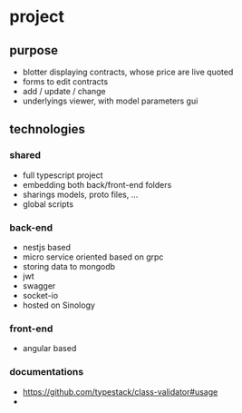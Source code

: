 # project

## purpose
* blotter displaying contracts, whose price are live quoted
* forms to edit contracts
* add / update / change
* underlyings viewer, with model parameters gui

## technologies

### shared
* full typescript project
* embedding both back/front-end folders
* sharings models, proto files, ...
* global scripts

### back-end
* nestjs based
* micro service oriented based on grpc
* storing data to mongodb
* jwt
* swagger
* socket-io
* hosted on Sinology

### front-end
* angular based


### documentations
* https://github.com/typestack/class-validator#usage
* 